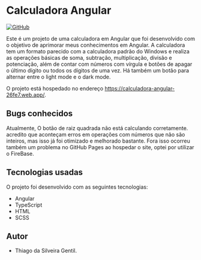# Calculadora Angular

 [![GitHub](https://img.shields.io/badge/Visit-My%20Profile-0891B2?style=flat-square&logo=github)](https://github.com/Tgentil)

Este é um projeto de uma calculadora em Angular que foi desenvolvido com o objetivo de aprimorar meus conhecimentos em Angular. A calculadora tem um formato parecido com a calculadora padrão do Windows e realiza as operações básicas de soma, subtração, multiplicação, divisão e potenciação, além de contar com números com vírgula e botões de apagar o último dígito ou todos os dígitos de uma vez. Há também um botão para alternar entre o light mode e o dark mode.

O projeto está hospedado no endereço https://calculadora-angular-26fe7.web.app/.

## Bugs conhecidos

Atualmente, O botão de raiz quadrada não está calculando corretamente. acredito que aconteçam erros em operações com números que não são inteiros, mas isso já foi otimizado e melhorado bastante. Fora isso ocorreu também um problema no GitHub Pages ao hospedar o site, optei por utilizar o FireBase.


## Tecnologias usadas

O projeto foi desenvolvido com as seguintes tecnologias:

- Angular
- TypeScript
- HTML
- SCSS

## Autor

* Thiago da Silveira Gentil. 
